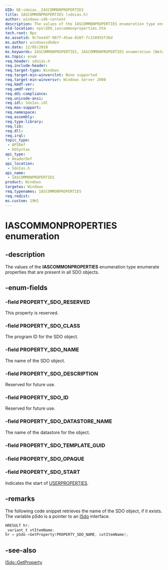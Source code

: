 ```yaml
---
UID: NE:sdoias._IASCOMMONPROPERTIES
title: IASCOMMONPROPERTIES (sdoias.h)
author: windows-sdk-content
description: The values of the IASCOMMONPROPERTIES enumeration type enumerate properties that are present in all SDO objects.
old-location: nps\SDO_iascommonproperties.htm
tech.root: Nps
ms.assetid: 9c7ee4d7-987f-45ae-810f-fc310955f36d
ms.author: windowssdkdev
ms.date: 12/05/2018
ms.keywords: IASCOMMONPROPERTIES, IASCOMMONPROPERTIES enumeration [Network Policy Server], PROPERTY_SDO_CLASS, PROPERTY_SDO_DATASTORE_NAME, PROPERTY_SDO_DESCRIPTION, PROPERTY_SDO_ID, PROPERTY_SDO_NAME, PROPERTY_SDO_RESERVED, PROPERTY_SDO_START, _sdo_iascommonproperties, nps.SDO_iascommonproperties, sdo.iascommonproperties, sdoias/IASCOMMONPROPERTIES, sdoias/PROPERTY_SDO_CLASS, sdoias/PROPERTY_SDO_DATASTORE_NAME, sdoias/PROPERTY_SDO_DESCRIPTION, sdoias/PROPERTY_SDO_ID, sdoias/PROPERTY_SDO_NAME, sdoias/PROPERTY_SDO_RESERVED, sdoias/PROPERTY_SDO_START
ms.topic: enum
req.header: sdoias.h
req.include-header: 
req.target-type: Windows
req.target-min-winverclnt: None supported
req.target-min-winversvr: Windows Server 2008
req.kmdf-ver: 
req.umdf-ver: 
req.ddi-compliance: 
req.unicode-ansi: 
req.idl: SdoIas.idl
req.max-support: 
req.namespace: 
req.assembly: 
req.type-library: 
req.lib: 
req.dll: 
req.irql: 
topic_type:
 - APIRef
 - kbSyntax
api_type:
 - HeaderDef
api_location:
 - SdoIas.h
api_name:
 - IASCOMMONPROPERTIES
product: Windows
targetos: Windows
req.typenames: IASCOMMONPROPERTIES
req.redist: 
ms.custom: 19H1
---
```


# IASCOMMONPROPERTIES enumeration


## -description


The values of the 
<b>IASCOMMONPROPERTIES</b> enumeration type enumerate properties that are present in all SDO objects.


## -enum-fields




### -field PROPERTY_SDO_RESERVED

This property is reserved.


### -field PROPERTY_SDO_CLASS

The program ID for the SDO object.


### -field PROPERTY_SDO_NAME

The name of the SDO object.


### -field PROPERTY_SDO_DESCRIPTION

Reserved for future use.


### -field PROPERTY_SDO_ID

Reserved for future use.


### -field PROPERTY_SDO_DATASTORE_NAME

The name of the datastore for the object.


### -field PROPERTY_SDO_TEMPLATE_GUID


### -field PROPERTY_SDO_OPAQUE


### -field PROPERTY_SDO_START

Indicates the start of <a href="https://docs.microsoft.com/windows/desktop/api/sdoias/ne-sdoias-_userproperties">USERPROPERTIES</a>.


## -remarks



The following code snippet retrieves the name of the SDO object, if it exists. The variable pSdo is a pointer to an 
<a href="https://docs.microsoft.com/windows/desktop/api/sdoias/nn-sdoias-isdo">ISdo</a> interface.


```cpp
HRESULT hr;
_variant_t vtItemName;
hr = pSdo->GetProperty(PROPERTY_SDO_NAME, &vtItemName);

```





## -see-also




<a href="https://docs.microsoft.com/windows/desktop/api/sdoias/nf-sdoias-isdo-getproperty">ISdo::GetProperty</a>
 

 

